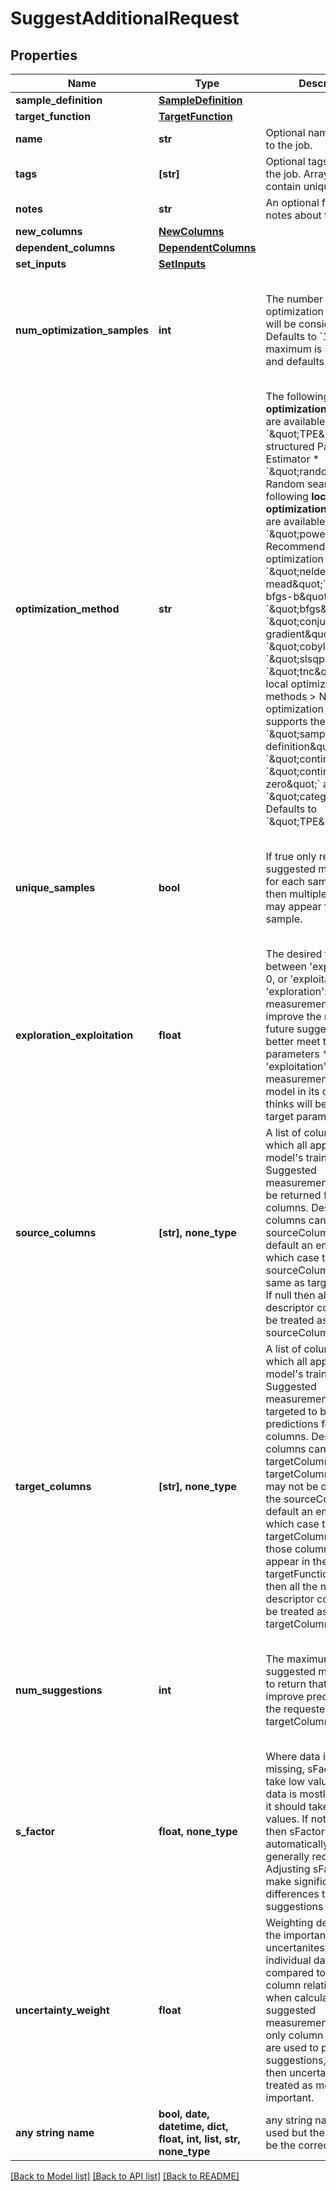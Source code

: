 # SuggestAdditionalRequest


## Properties
Name | Type | Description | Notes
------------ | ------------- | ------------- | -------------
**sample_definition** | [**SampleDefinition**](SampleDefinition.md) |  | 
**target_function** | [**TargetFunction**](TargetFunction.md) |  | 
**name** | **str** | Optional name to attach to the job. | [optional] 
**tags** | **[str]** | Optional tags to attach to the job. Array should contain unique strings. | [optional] 
**notes** | **str** | An optional free field for notes about the job. | [optional] 
**new_columns** | [**NewColumns**](NewColumns.md) |  | [optional] 
**dependent_columns** | [**DependentColumns**](DependentColumns.md) |  | [optional] 
**set_inputs** | [**SetInputs**](SetInputs.md) |  | [optional] 
**num_optimization_samples** | **int** | The number of optimization samples that will be considered. Defaults to &#x60;1000&#x60;. The maximum is set per user and defaults to &#x60;10000&#x60;.  | [optional]  if omitted the server will use the default value of 1000
**optimization_method** | **str** | The following **global optimization** methods are available: * &#x60;\&quot;TPE\&quot;&#x60;: Tree-structured Parzen Estimator * &#x60;\&quot;random\&quot;&#x60;: Random search  The following **local optimization** methods are available: * &#x60;\&quot;powell\&quot;&#x60;: Recommended local optimization method * &#x60;\&quot;nelder-mead\&quot;&#x60;, &#x60;\&quot;l-bfgs-b\&quot;&#x60;, &#x60;\&quot;bfgs\&quot;&#x60;, &#x60;\&quot;conjugate gradient\&quot;&#x60;, &#x60;\&quot;cobyla\&quot;&#x60;, &#x60;\&quot;slsqp\&quot;&#x60;, &#x60;\&quot;tnc\&quot;&#x60;: Other local optimization methods  &gt; NOTE: local optimization only supports the following &#x60;\&quot;sample definition\&quot;&#x60; types: &#x60;\&quot;continuous\&quot;&#x60;, &#x60;\&quot;continuous or zero\&quot;&#x60; and &#x60;\&quot;categorical\&quot;&#x60;  Defaults to &#x60;\&quot;TPE\&quot;&#x60;.  | [optional]  if omitted the server will use the default value of "TPE"
**unique_samples** | **bool** | If true only return one suggested measurement for each sample. If false then multiple suggestions may appear for the same sample. | [optional]  if omitted the server will use the default value of True
**exploration_exploitation** | **float** | The desired tradeoff between &#39;exploration&#39;, at 0, or &#39;exploitation&#39; at 1: * &#39;exploration&#39;: suggesting measurements to improve the model so that future suggestions may better meet the target parameters * &#39;exploitation&#39;: suggesting measurements that the model in its current state thinks will best meet the target parameters  | [optional]  if omitted the server will use the default value of 0.8
**source_columns** | **[str], none_type** | A list of column headers which all appear in the model&#39;s training dataset.  Suggested measurements will only be returned from these columns.  Descriptor columns cannot be in sourceColumns.  By default an empty array, in which case the sourceColumns will be same as targetColumns.  If null then all the non-descriptor columns will be treated as the sourceColumns. | [optional]  if omitted the server will use the default value of []
**target_columns** | **[str], none_type** | A list of column headers which all appear in the model&#39;s training dataset.  Suggested measurements will be targeted to best improve predictions for these columns.  Descriptor columns cannot be in targetColumns.  The targetColumns may or may not be distinct from the sourceColumns.  By default an empty array, in which case the targetColumns will be those columns that appear in the targetFunction.  If null then all the non-descriptor columns will be treated as the targetColumns. | [optional]  if omitted the server will use the default value of []
**num_suggestions** | **int** | The maximum number of suggested measurements to return that will best improve predictions for the requested targetColumns. | [optional]  if omitted the server will use the default value of 1
**s_factor** | **float, none_type** | Where data is mostly missing, sFactor should take low values - when data is mostly complete, it should take higher values.  If not given or null then sFactor will be set automatically, which is generally recommended.  Adjusting sFactor can make significant differences to the suggestions returned. | [optional] 
**uncertainty_weight** | **float** | Weighting determining the importance of uncertanites for individual data points compared to inter-column relationships when calculating suggested measurements.  If 0 then only column relationships are used to produce suggestions, while if 1 then uncertainties are treated as more important. | [optional]  if omitted the server will use the default value of 0.1
**any string name** | **bool, date, datetime, dict, float, int, list, str, none_type** | any string name can be used but the value must be the correct type | [optional]

[[Back to Model list]](../README.md#documentation-for-models) [[Back to API list]](../README.md#documentation-for-api-endpoints) [[Back to README]](../README.md)


